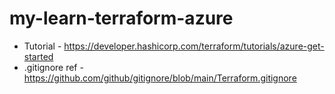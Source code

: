 # my-learn-terraform-azure

* Tutorial - https://developer.hashicorp.com/terraform/tutorials/azure-get-started
* .gitignore ref - https://github.com/github/gitignore/blob/main/Terraform.gitignore